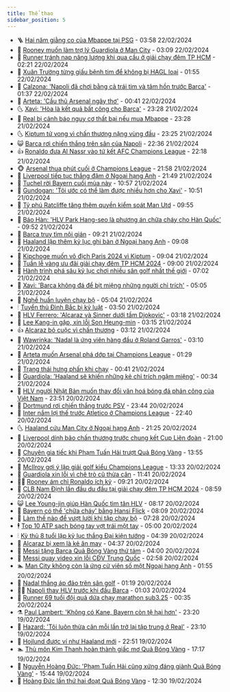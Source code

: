 ```yaml
---
title: Thể thao
sidebar_position: 5
---
```


<!-- vnexpress-the-thao:START -->
- 🪜 [Hai năm giằng co của Mbappe tại PSG](https://vnexpress.net/hai-nam-giang-co-cua-mbappe-tai-psg-4713966.html) - 03:58 22/02/2024
- 🦩 [Rooney muốn làm trợ lý Guardiola ở Man City](https://vnexpress.net/rooney-muon-lam-tro-ly-guardiola-o-man-city-4713968.html) - 03:09 22/02/2024
- 🧰 [Runner tránh nạp năng lượng khi qua cầu ở giải chạy đêm TP HCM](https://vnexpress.net/runner-tranh-nap-nang-luong-khi-qua-cau-o-giai-chay-dem-tp-hcm-4713926.html) - 02:21 22/02/2024
- 🤗 [Xuân Trường từng giấu bệnh tim để không bị HAGL loại](https://vnexpress.net/xuan-truong-tung-giau-benh-tim-de-khong-bi-hagl-loai-4713953.html) - 01:55 22/02/2024
- 🥳 [Calzona: &#39;Napoli đã chơi bằng cả trái tim và tâm hồn trước Barca&#39;](https://vnexpress.net/calzona-napoli-da-choi-bang-ca-trai-tim-va-tam-hon-truoc-barca-4713921.html) - 01:37 22/02/2024
- 🦣 [Arteta: &#39;Cầu thủ Arsenal ngây thơ&#39;](https://vnexpress.net/arteta-cau-thu-arsenal-ngay-tho-4713934.html) - 00:41 22/02/2024
- 🌜 [Xavi: &#39;Hòa là kết quả bất công cho Barca&#39;](https://vnexpress.net/xavi-hoa-la-ket-qua-bat-cong-cho-barca-4713916.html) - 23:28 21/02/2024
- 🫶 [Real bị cảnh báo nguy cơ thất bại nếu mua Mbappe](https://vnexpress.net/real-bi-canh-bao-nguy-co-that-bai-neu-mua-mbappe-4713873.html) - 23:28 21/02/2024
- 🌜 [Kiptum tử vong vì chấn thương nặng vùng đầu](https://vnexpress.net/kiptum-tu-vong-vi-chan-thuong-nang-vung-dau-4713920.html) - 23:25 21/02/2024
- 😺 [Barca rơi chiến thắng trên sân của Napoli](https://vnexpress.net/barca-roi-chien-thang-tren-san-cua-napoli-4713910.html) - 22:36 21/02/2024
- 👍 [Ronaldo đưa Al Nassr vào tứ kết AFC Champions League](https://vnexpress.net/ronaldo-dua-al-nassr-vao-tu-ket-afc-champions-league-4713915.html) - 22:18 21/02/2024
- 🐵 [Arsenal thua phút cuối ở Champions League](https://vnexpress.net/arsenal-thua-phut-cuoi-o-champions-league-4713914.html) - 21:58 21/02/2024
- 💫 [Liverpool tiếp tục thắng đậm ở Ngoại hạng Anh](https://vnexpress.net/liverpool-tiep-tuc-thang-dam-o-ngoai-hang-anh-4713913.html) - 21:49 21/02/2024
- 🦆 [Tuchel rời Bayern cuối mùa này](https://vnexpress.net/tuchel-roi-bayern-cuoi-mua-nay-4713853.html) - 10:57 21/02/2024
- 🙉 [Gundogan: &#39;Tôi ước có thể làm được nhiều hơn cho Xavi&#39;](https://vnexpress.net/gundogan-toi-uoc-co-the-lam-duoc-nhieu-hon-cho-xavi-4713854.html) - 10:51 21/02/2024
- 📝 [Tỷ phú Ratcliffe tăng thêm quyền kiểm soát Man Utd](https://vnexpress.net/ty-phu-ratcliffe-tang-them-quyen-kiem-soat-man-utd-4713823.html) - 09:55 21/02/2024
- 💯 [Báo Hàn: &#39;HLV Park Hang-seo là phương án chữa cháy cho Hàn Quốc&#39;](https://vnexpress.net/bao-han-hlv-park-hang-seo-la-phuong-an-chua-chay-cho-han-quoc-4713832.html) - 09:52 21/02/2024
- 🌈 [Barca truy tìm nội gián](https://vnexpress.net/barca-truy-tim-noi-gian-4713791.html) - 09:21 21/02/2024
- 🦩 [Haaland lập thêm kỷ lục ghi bàn ở Ngoại hạng Anh](https://vnexpress.net/haaland-lap-them-ky-luc-ghi-ban-o-ngoai-hang-anh-4713810.html) - 09:08 21/02/2024
- 🐲 [Kipchoge muốn vô địch Paris 2024 vì Kiptum](https://vnexpress.net/kipchoge-muon-vo-dich-paris-2024-vi-kiptum-4713814.html) - 09:04 21/02/2024
- 🌁 [Tuần lễ vàng ưu đãi giải chạy đêm TP HCM 2024](https://vnexpress.net/tuan-le-vang-uu-dai-giai-chay-dem-tp-hcm-2024-4713385.html) - 09:00 21/02/2024
- 💯 [Hành trình phá sâu kỷ lục chơi nhiều sân golf nhất thế giới](https://vnexpress.net/hanh-trinh-pha-sau-ky-luc-choi-nhieu-san-golf-nhat-the-gioi-4713737.html) - 07:02 21/02/2024
- 🌝 [Xavi: &#39;Barca không đá để bịt miệng những người chỉ trích&#39;](https://vnexpress.net/xavi-barca-khong-da-de-bit-mieng-nhung-nguoi-chi-trich-4713711.html) - 05:05 21/02/2024
- 🤖 [Nghề huấn luyện chạy bộ](https://vnexpress.net/nghe-huan-luyen-chay-bo-4713321.html) - 05:04 21/02/2024
- 🕯 [Tuyển thủ Đình Bắc bị kỷ luật](https://vnexpress.net/tuyen-thu-dinh-bac-bi-ky-luat-4713661.html) - 03:50 21/02/2024
- 🧰 [HLV Ferrero: &#39;Alcaraz và Sinner dưới tầm Djokovic&#39;](https://vnexpress.net/hlv-ferrero-alcaraz-va-sinner-duoi-tam-djokovic-4713593.html) - 03:18 21/02/2024
- 🥳 [Lee Kang-in gặp, xin lỗi Son Heung-min](https://vnexpress.net/lee-kang-in-gap-xin-loi-son-heung-min-4713611.html) - 03:15 21/02/2024
- 👍 [Alcaraz bỏ cuộc vì chấn thương](https://vnexpress.net/alcaraz-bo-cuoc-vi-chan-thuong-4713580.html) - 03:12 21/02/2024
- 💪 [Wawrinka: &#39;Nadal là ứng viên hàng đầu ở Roland Garros&#39;](https://vnexpress.net/wawrinka-nadal-la-ung-vien-hang-dau-o-roland-garros-4713604.html) - 03:10 21/02/2024
- 👹 [Arteta muốn Arsenal phá dớp tại Champions League](https://vnexpress.net/arteta-muon-arsenal-pha-dop-tai-champions-league-4713567.html) - 01:29 21/02/2024
- 🧰 [Trạng thái hưng phấn khi chạy](https://vnexpress.net/trang-thai-hung-phan-khi-chay-4713524.html) - 00:41 21/02/2024
- 🚀 [Guardiola: &#39;Haaland sẽ khiến những kẻ chỉ trích ngậm miệng&#39;](https://vnexpress.net/guardiola-haaland-se-khien-nhung-ke-chi-trich-ngam-mieng-4713531.html) - 00:34 21/02/2024
- 🎃 [HLV người Nhật Bản muốn thay đổi văn hoá bóng đá phản công của Việt Nam](https://vnexpress.net/hlv-nguoi-nhat-ban-muon-thay-doi-van-hoa-bong-da-phan-cong-cua-viet-nam-4713516.html) - 23:51 20/02/2024
- 🧰 [Dortmund rơi chiến thắng trước PSV](https://vnexpress.net/dortmund-roi-chien-thang-truoc-psv-4713522.html) - 23:44 20/02/2024
- 👀 [Inter nắm lợi thế trước Atletico ở Champions League](https://vnexpress.net/inter-nam-loi-the-truoc-atletico-o-champions-league-4713521.html) - 22:40 20/02/2024
- 🌜 [Haaland cứu Man City ở Ngoại hạng Anh](https://vnexpress.net/haaland-cuu-man-city-o-ngoai-hang-anh-4713519.html) - 21:25 20/02/2024
- 🫶 [Liverpool dính bão chấn thương trước chung kết Cup Liên đoàn](https://vnexpress.net/liverpool-dinh-bao-chan-thuong-truoc-chung-ket-cup-lien-doan-4713514.html) - 21:00 20/02/2024
- 🦄 [Chuyên gia tiếc khi Phạm Tuấn Hải trượt Quả Bóng Vàng](https://vnexpress.net/chuyen-gia-tiec-khi-pham-tuan-hai-truot-qua-bong-vang-4713470.html) - 13:55 20/02/2024
- 🥳 [McIlroy gợi ý lập giải golf kiểu Champions League](https://vnexpress.net/mcilroy-goi-y-lap-giai-golf-kieu-champions-league-4713051.html) - 13:33 20/02/2024
- 🐲 [Guardiola xin lỗi vì chê trò cũ thừa cân](https://vnexpress.net/guardiola-xin-loi-vi-che-tro-cu-thua-can-4713478.html) - 11:41 20/02/2024
- 🧑‍🏫 [Rooney ám chỉ Ronaldo ích kỷ](https://vnexpress.net/rooney-am-chi-ronaldo-ich-ky-4713422.html) - 09:21 20/02/2024
- 🤔 [CLB Nam Định lần đầu du đấu tại giải chạy đêm TP HCM 2024](https://vnexpress.net/clb-nam-dinh-lan-dau-du-dau-tai-giai-chay-dem-tp-hcm-2024-4712834.html) - 08:59 20/02/2024
- 😺 [Lee Young-jin giúp Hàn Quốc tìm tân HLV](https://vnexpress.net/lee-young-jin-giup-han-quoc-tim-tan-hlv-4713406.html) - 08:17 20/02/2024
- 💪 [Bayern có thể &#39;chữa cháy&#39; bằng Hansi Flick](https://vnexpress.net/bayern-co-the-chua-chay-bang-hansi-flick-4713279.html) - 08:09 20/02/2024
- 💼 [Làm thế nào để vượt lười khi tập chạy bộ](https://vnexpress.net/lam-the-nao-de-vuot-luoi-khi-tap-chay-bo-4713252.html) - 07:28 20/02/2024
- 🕴 [Top 10 ATP sạch bóng tay vợt trái một tay](https://vnexpress.net/top-10-atp-sach-bong-tay-vot-trai-mot-tay-4713304.html) - 05:00 20/02/2024
- 🕯 [Kỳ thủ 8 tuổi lập kỷ lục thắng Đại kiện tướng](https://vnexpress.net/ky-thu-8-tuoi-lap-ky-luc-thang-dai-kien-tuong-4713269.html) - 04:39 20/02/2024
- 📝 [Alcaraz bị xem là kẻ ăn may](https://vnexpress.net/alcaraz-bi-xem-la-ke-an-may-4713295.html) - 04:37 20/02/2024
- 🧐 [Messi tặng Barca Quả Bóng Vàng thứ tám](https://vnexpress.net/messi-tang-barca-qua-bong-vang-thu-tam-4713222.html) - 04:00 20/02/2024
- 🙉 [Messi quay video xin lỗi CĐV Trung Quốc](https://vnexpress.net/messi-quay-video-xin-loi-cdv-trung-quoc-4713244.html) - 02:58 20/02/2024
- 🏊 [Man City không còn là ứng cử viên số một Ngoại hạng Anh](https://vnexpress.net/man-city-khong-con-la-ung-cu-vien-so-mot-ngoai-hang-anh-4713137.html) - 01:55 20/02/2024
- 🌊 [Nadal thắng áp đảo trên sân golf](https://vnexpress.net/nadal-thang-ap-dao-tren-san-golf-4713176.html) - 01:19 20/02/2024
- 👨‍🏫 [Napoli thay HLV trước khi đấu Barca](https://vnexpress.net/napoli-thay-hlv-truoc-khi-dau-barca-4713167.html) - 01:03 20/02/2024
- 🥷 [Runner 69 tuổi đội quả dứa chạy marathon sub3.25](https://vnexpress.net/runner-69-tuoi-doi-qua-dua-chay-marathon-sub3-25-4713145.html) - 00:35 20/02/2024
- ⚗️ [Paul Lambert: &#39;Không có Kane, Bayern còn tệ hại hơn&#39;](https://vnexpress.net/paul-lambert-khong-co-kane-bayern-con-te-hai-hon-4713135.html) - 23:20 19/02/2024
- 🌮 [Hazard: &#39;Tôi luôn thừa cân mỗi lần trở lại tập trung ở Real&#39;](https://vnexpress.net/hazard-toi-luon-thua-can-moi-lan-tro-lai-tap-trung-o-real-4713133.html) - 23:10 19/02/2024
- 🤩 [Hojlund được ví như Haaland mới](https://vnexpress.net/hojlund-duoc-vi-nhu-haaland-moi-4713129.html) - 22:51 19/02/2024
- 🏊 [Thủ môn Kim Thanh hoàn thành giấc mơ Quả Bóng Vàng](https://vnexpress.net/thu-mon-kim-thanh-hoan-thanh-giac-mo-qua-bong-vang-4713101.html) - 17:17 19/02/2024
- 🐎 [Nguyễn Hoàng Đức: &#39;Phạm Tuấn Hải cũng xứng đáng giành Quả Bóng Vàng&#39;](https://vnexpress.net/nguyen-hoang-duc-pham-tuan-hai-cung-xung-dang-gianh-qua-bong-vang-4713104.html) - 15:44 19/02/2024
- 💫 [Hoàng Đức lần thứ hai đoạt Quả Bóng Vàng](https://vnexpress.net/le-trao-qua-bong-vang-viet-nam-4713063-tong-thuat.html) - 12:30 19/02/2024<!-- vnexpress-the-thao:END -->
